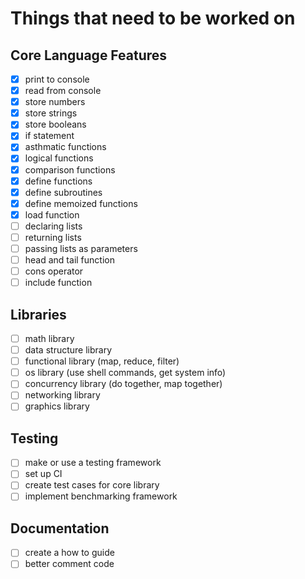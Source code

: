 # Things that need to be worked on

## Core Language Features
- [x] print to console
- [x] read from console
- [x] store numbers
- [x] store strings
- [x] store booleans
- [x] if statement
- [x] asthmatic functions
- [x] logical functions
- [x] comparison functions
- [x] define functions
- [x] define subroutines
- [x] define memoized functions
- [x] load function
- [ ] declaring lists
- [ ] returning lists
- [ ] passing lists as parameters
- [ ] head and tail function
- [ ] cons operator
- [ ] include function

## Libraries
- [ ] math library
- [ ] data structure library
- [ ] functional library (map, reduce, filter)
- [ ] os library (use shell commands, get system info)
- [ ] concurrency library (do together, map together)
- [ ] networking library 
- [ ] graphics library

## Testing
- [ ] make or use a testing framework
- [ ] set up CI
- [ ] create test cases for core library
- [ ] implement benchmarking framework

## Documentation
- [ ] create a how to guide
- [ ] better comment code